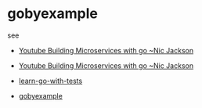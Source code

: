 # gobyexample

see
- [Youtube Building Microservices with go ~Nic Jackson](https://github.com/nicholasjackson/building-microservices-youtube)

- [Youtube Building Microservices with go ~Nic Jackson](https://www.youtube.com/watch?v=VzBGi_n65iU&list=PLmD8u-IFdreyh6EUfevBcbiuCKzFk0EW_)

- [learn-go-with-tests](https://quii.gitbook.io/learn-go-with-tests/)

- [gobyexample](https://gobyexample.com/) 